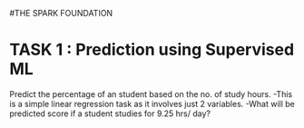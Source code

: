 #THE SPARK FOUNDATION
# TASK 1 : Prediction using Supervised ML 
Predict the percentage of an student based on the no. of study hours.
-This is a simple linear regression task as it involves just 2 variables.
-What will be predicted score if a student studies for 9.25 hrs/ day?
